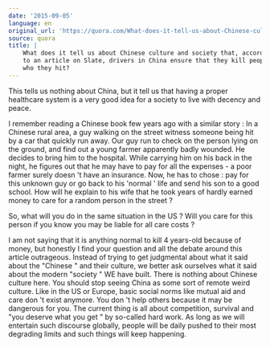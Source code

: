 ```yaml
---
date: '2015-09-05'
language: en
original_url: 'https://quora.com/What-does-it-tell-us-about-Chinese-culture-and-society-that-according-to-an-article-on-Slate-drivers-in-China-ensure-that-they-kill-people-who-they-hit/answer/Clément-Renaud'
source: quora
title: |
    What does it tell us about Chinese culture and society that, according
    to an article on Slate, drivers in China ensure that they kill people
    who they hit?
---
```


This tells us nothing about China, but it tell us that having a proper
healthcare system is a very good idea for a society to live with decency
and peace. 
 
I remember reading a Chinese book few years ago with a similar story :
In a Chinese rural area, a guy walking on the street witness someone
being hit by a car that quickly run away. Our guy run to check on the
person lying on the ground, and find out a young farmer apparently badly
wounded. He decides to bring him to the hospital. While carrying him on
his back in the night, he figures out that he may have to pay for all
the expenses - a poor farmer surely doesn 't have an insurance. Now, he
has to chose : pay for this unknown guy or go back to his  'normal '
life and send his son to a good school. How will he explain to his wife
that he took years of hardly earned money to care for a random person in
the street ? 
 
So, what will you do in the same situation in the US ? Will you care for
this person if you know you may be liable for all care costs ? 
 
I am not saying that it is anything normal to kill 4 years-old because
of money, but honestly I find your question and all the debate around
this article outrageous. Instead of trying to get judgmental about what
it said about the  "Chinese " and their culture, we better ask ourselves
what it said about the modern  "society " WE have built. There is
nothing about Chinese culture here. You should stop seeing China as some
sort of remote weird culture. Like in the US or Europe, basic social
norms like mutual aid and care don 't exist anymore. You don 't help
others because it may be dangerous for you. The current thing is all
about competition, survival and  "you deserve what you get " by
so-called hard work. As long as we will entertain such discourse
globally, people will be daily pushed to their most degrading limits and
such things will keep happening.
